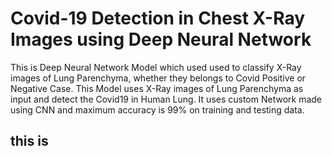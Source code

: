 # Covid-19 Detection in Chest X-Ray Images using Deep Neural Network
This is Deep Neural Network Model which used used to classify X-Ray images of Lung Parenchyma, whether they belongs to Covid Positive or Negative Case.
This Model uses X-Ray images of Lung Parenchyma as input and detect the Covid19 in Human Lung. 
It uses custom Network made using CNN and maximum accuracy is 99% on training and testing data.
## this is


